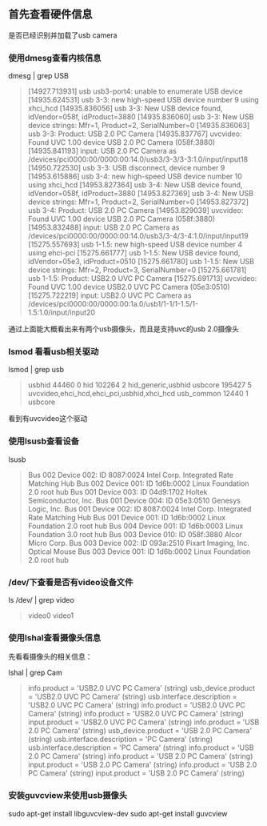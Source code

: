 ## 首先查看硬件信息

是否已经识别并加载了usb camera

### 使用dmesg查看内核信息

dmesg | grep USB
>[14927.713931] usb usb3-port4: unable to enumerate USB device
[14935.624531] usb 3-3: new high-speed USB device number 9 using xhci_hcd
[14935.836056] usb 3-3: New USB device found, idVendor=058f, idProduct=3880
[14935.836060] usb 3-3: New USB device strings: Mfr=1, Product=2, SerialNumber=0
[14935.836063] usb 3-3: Product: USB 2.0 PC Camera
[14935.837767] uvcvideo: Found UVC 1.00 device USB 2.0 PC Camera (058f:3880)
[14935.841193] input: USB 2.0 PC Camera as /devices/pci0000:00/0000:00:14.0/usb3/3-3/3-3:1.0/input/input18
[14950.722530] usb 3-3: USB disconnect, device number 9
[14953.615886] usb 3-4: new high-speed USB device number 10 using xhci_hcd
[14953.827364] usb 3-4: New USB device found, idVendor=058f, idProduct=3880
[14953.827369] usb 3-4: New USB device strings: Mfr=1, Product=2, SerialNumber=0
[14953.827372] usb 3-4: Product: USB 2.0 PC Camera
[14953.829039] uvcvideo: Found UVC 1.00 device USB 2.0 PC Camera (058f:3880)
[14953.832488] input: USB 2.0 PC Camera as /devices/pci0000:00/0000:00:14.0/usb3/3-4/3-4:1.0/input/input19
[15275.557693] usb 1-1.5: new high-speed USB device number 4 using ehci-pci
[15275.661777] usb 1-1.5: New USB device found, idVendor=05e3, idProduct=0510
[15275.661780] usb 1-1.5: New USB device strings: Mfr=2, Product=3, SerialNumber=0
[15275.661781] usb 1-1.5: Product: USB2.0 UVC PC Camera
[15275.691713] uvcvideo: Found UVC 1.00 device USB2.0 UVC PC Camera (05e3:0510)
[15275.722219] input: USB2.0 UVC PC Camera as /devices/pci0000:00/0000:00:1a.0/usb1/1-1/1-1.5/1-1.5:1.0/input/input20

通过上面能大概看出来有两个usb摄像头，而且是支持uvc的usb 2.0摄像头

### lsmod 看看usb相关驱动
lsmod | grep usb
>usbhid                 44460  0 
hid                   102264  2 hid_generic,usbhid
usbcore               195427  5 uvcvideo,ehci_hcd,ehci_pci,usbhid,xhci_hcd
usb_common             12440  1 usbcore

看到有uvcvideo这个驱动

### 使用lsusb查看设备

lsusb
>Bus 002 Device 002: ID 8087:0024 Intel Corp. Integrated Rate Matching Hub
Bus 002 Device 001: ID 1d6b:0002 Linux Foundation 2.0 root hub
Bus 001 Device 003: ID 04d9:1702 Holtek Semiconductor, Inc. 
Bus 001 Device 004: ID 05e3:0510 Genesys Logic, Inc. 
Bus 001 Device 002: ID 8087:0024 Intel Corp. Integrated Rate Matching Hub
Bus 001 Device 001: ID 1d6b:0002 Linux Foundation 2.0 root hub
Bus 004 Device 001: ID 1d6b:0003 Linux Foundation 3.0 root hub
Bus 003 Device 010: ID 058f:3880 Alcor Micro Corp. 
Bus 003 Device 002: ID 093a:2510 Pixart Imaging, Inc. Optical Mouse
Bus 003 Device 001: ID 1d6b:0002 Linux Foundation 2.0 root hub

### /dev/下查看是否有video设备文件
ls /dev/ | grep video

>video0
video1

### 使用lshal查看摄像头信息
先看看摄像头的相关信息：

lshal | grep Cam
> info.product = 'USB2.0 UVC PC Camera'  (string)
  usb_device.product = 'USB2.0 UVC PC Camera'  (string)
  usb.interface.description = 'USB2.0 UVC PC Camera'  (string)
  info.product = 'USB2.0 UVC PC Camera'  (string)
  info.product = 'USB2.0 UVC PC Camera'  (string)
  input.product = 'USB2.0 UVC PC Camera'  (string)
  info.product = 'USB 2.0 PC Camera'  (string)
  usb_device.product = 'USB 2.0 PC Camera'  (string)
  usb.interface.description = 'PC Camera'  (string)
  usb.interface.description = 'PC Camera'  (string)
  info.product = 'USB 2.0 PC Camera'  (string)
  info.product = 'USB 2.0 PC Camera'  (string)
  input.product = 'USB 2.0 PC Camera'  (string)
  info.product = 'USB 2.0 PC Camera'  (string)
  input.product = 'USB 2.0 PC Camera'  (string)

### 安装guvcview来使用usb摄像头
sudo apt-get install libguvcview-dev
sudo apt-get install guvcview 